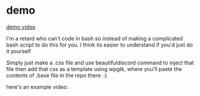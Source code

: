 # demo
[demo video](https://github.com/beats-exe/wpgtk-discord/assets/31421575/2b3df24c-3eac-4277-897e-636ca1fe443f)

I'm a retard who can't code in bash so instead of making a complicated bash script to do this for you. I think its easier to understand if you'd just do it yourself

Simply just make a .css file and use beautifuldiscord command to inject that file then add that css as a template using wpgtk, where you'll paste the contents of .base file in the repo there. :)

here's an example video:
[](https://github.com/beats-exe/wpgtk-discord/assets/31421575/f6a6a4e1-561c-44f0-a1c4-86b094a52170)

